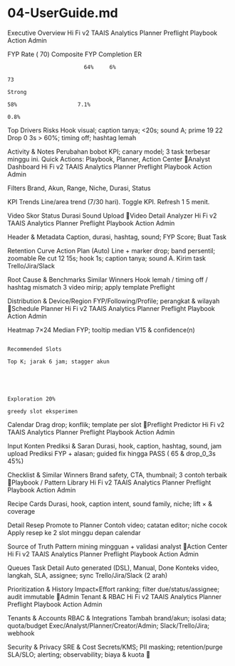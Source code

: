 <!-- generated: 2025-09-27 08:37:09 UTC -->

# 04-UserGuide.md

Executive Overview Hi Fi v2
TAAIS                Analytics           Planner          Preflight        Playbook          Action               Admin


 FYP Rate ( 70)                                Composite FYP                                  Completion                                   ER

                            64%     6%
                                                                                73
                                                                                Strong
                                                                                                                          58%                   7.1%
                                                                                                                                                  0.8%



 Top Drivers                                                                                  Risks
 Hook visual; caption tanya; <20s; sound A; prime 19 22                                       Drop 0 3s > 60%; timing off; hashtag lemah




 Activity & Notes
 Perubahan bobot KPI; canary model; 3 task terbesar minggu ini. Quick Actions: Playbook, Planner, Action Center
Analyst Dashboard Hi Fi v2
TAAIS                 Analytics          Planner               Preflight     Playbook   Action   Admin


 Filters
 Brand, Akun, Range, Niche, Durasi, Status

 KPI Trends
 Line/area trend (7/30 hari). Toggle KPI. Refresh 1 5 menit.




 Video                            Skor                              Status              Durasi           Sound   Upload
Video Detail Analyzer Hi Fi v2
TAAIS                 Analytics         Planner          Preflight   Playbook   Action   Admin


 Header & Metadata
 Caption, durasi, hashtag, sound; FYP Score; Buat Task


 Retention Curve                                                                                 Action Plan (Auto)
 Line + marker drop; band persentil; zoomable                                                    Re cut 12 15s; hook 1s; caption tanya; sound A. Kirim task Trello/Jira/Slack




 Root Cause & Benchmarks                                                                         Similar Winners
 Hook lemah / timing off / hashtag mismatch                                                      3 video mirip; apply template Preflight




 Distribution & Device/Region
 FYP/Following/Profile; perangkat & wilayah
Schedule Planner Hi Fi v2
TAAIS                 Analytics          Planner   Preflight   Playbook   Action   Admin


 Heatmap 7×24
 Median FYP; tooltip median V15 & confidence(n)



                                                                                           Recommended Slots
                                                                                           Top K; jarak 6 jam; stagger akun




                                                                                           Exploration 20%
                                                                                            greedy slot eksperimen



 Calendar
 Drag drop; konflik; template per slot
Preflight Predictor Hi Fi v2
TAAIS                Analytics         Planner       Preflight   Playbook       Action            Admin


 Input Konten                                                      Prediksi & Saran
 Durasi, hook, caption, hashtag, sound, jam upload                 Prediksi FYP + alasan; guided fix hingga PASS ( 65 & drop_0_3s 45%)




 Checklist & Similar Winners
 Brand safety, CTA, thumbnail; 3 contoh terbaik
Playbook / Pattern Library Hi Fi v2
TAAIS                 Analytics          Planner           Preflight    Playbook   Action    Admin


 Recipe Cards
 Durasi, hook, caption intent, sound family, niche; lift × & coverage




 Detail Resep                                                                               Promote to Planner
 Contoh video; catatan editor; niche cocok                                                  Apply resep ke 2 slot minggu depan calendar




 Source of Truth
 Pattern mining mingguan + validasi analyst
Action Center Hi Fi v2
TAAIS                 Analytics         Planner           Preflight         Playbook           Action             Admin


 Queues                                                         Task Detail
 Auto generated (DSL), Manual, Done                             Konteks video, langkah, SLA, assignee; sync Trello/Jira/Slack (2 arah)




 Prioritization & History
 Impact×Effort ranking; filter due/status/assignee; audit immutable
Admin Tenant & RBAC Hi Fi v2
TAAIS                Analytics         Planner   Preflight   Playbook   Action           Admin


 Tenants & Accounts                                                     RBAC & Integrations
 Tambah brand/akun; isolasi data; quota/budget                          Exec/Analyst/Planner/Creator/Admin; Slack/Trello/Jira; webhook




 Security & Privacy                                                     SRE & Cost
 Secrets/KMS; PII masking; retention/purge                              SLA/SLO; alerting; observability; biaya & kuota

